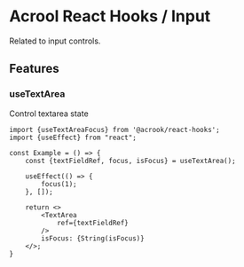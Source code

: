 # Acrool React Hooks / Input

<p>
    Related to input controls.
</p>


## Features

### useTextArea

Control textarea state

```tsx
import {useTextAreaFocus} from '@acrook/react-hooks';
import {useEffect} from "react";

const Example = () => {
    const {textFieldRef, focus, isFocus} = useTextArea();

    useEffect(() => {
        focus(1);
    }, []);
    
    return <>
        <TextArea
            ref={textFieldRef}
        />
        isFocus: {String(isFocus)}
    </>;
}
```





